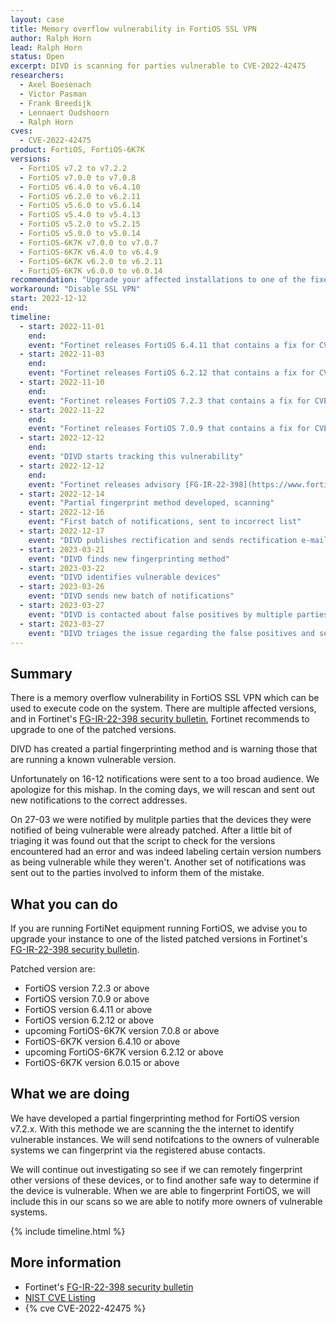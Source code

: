 ```yaml
---
layout: case
title: Memory overflow vulnerability in FortiOS SSL VPN
author: Ralph Horn
lead: Ralph Horn
status: Open
excerpt: DIVD is scanning for parties vulnerable to CVE-2022-42475
researchers:
  - Axel Boesenach
  - Victor Pasman
  - Frank Breedijk
  - Lennaert Oudshoorn
  - Ralph Horn
cves:
  - CVE-2022-42475
product: FortiOS, FortiOS-6K7K
versions:
  - FortiOS v7.2 to v7.2.2
  - FortiOS v7.0.0 to v7.0.8
  - FortiOS v6.4.0 to v6.4.10
  - FortiOS v6.2.0 to v6.2.11
  - FortiOS v5.6.0 to v5.6.14
  - FortiOS v5.4.0 to v5.4.13
  - FortiOS v5.2.0 to v5.2.15
  - FortiOS v5.0.0 to v5.0.14
  - FortiOS-6K7K v7.0.0 to v7.0.7
  - FortiOS-6K7K v6.4.0 to v6.4.9
  - FortiOS-6K7K v6.2.0 to v6.2.11
  - FortiOS-6K7K v6.0.0 to v6.0.14
recommendation: "Upgrade your affected installations to one of the fixed versions listed by Fortinet in their Security Advisory."
workaround: "Disable SSL VPN"
start: 2022-12-12
end:
timeline:
  - start: 2022-11-01
    end:
    event: "Fortinet releases FortiOS 6.4.11 that contains a fix for CVE-2022-42475"
  - start: 2022-11-03
    end:
    event: "Fortinet releases FortiOS 6.2.12 that contains a fix for CVE-2022-42475"
  - start: 2022-11-10
    end:
    event: "Fortinet releases FortiOS 7.2.3 that contains a fix for CVE-2022-42475"
  - start: 2022-11-22
    end:
    event: "Fortinet releases FortiOS 7.0.9 that contains a fix for CVE-2022-42475"
  - start: 2022-12-12
    end:
    event: "DIVD starts tracking this vulnerability"
  - start: 2022-12-12
    end:
    event: "Fortinet releases advisory [FG-IR-22-398](https://www.fortiguard.com/psirt/FG-IR-22-398)"
  - start: 2022-12-14
    event: "Partial fingerprint method developed, scanning"
  - start: 2022-12-16
    event: "First batch of notifications, sent to incorrect list"
  - start: 2022-12-17
    event: "DIVD publishes rectification and sends rectification e-mails"
  - start: 2023-03-21
    event: "DIVD finds new fingerprinting method"
  - start: 2023-03-22
    event: "DIVD identifies vulnerable devices"
  - start: 2023-03-26
    event: "DIVD sends new batch of notifications"
  - start: 2023-03-27
    event: "DIVD is contacted about false positives by multiple parties"
  - start: 2023-03-27
    event: "DIVD triages the issue regarding the false positives and sends rectification e-mails"
---
```


## Summary

There is a memory overflow vulnerability in FortiOS SSL VPN which can be used to execute code on the system. There are multiple affected versions, and in Fortinet's [FG-IR-22-398 security bulletin](https://www.fortiguard.com/psirt/FG-IR-22-398), Fortinet recommends to upgrade to one of the patched versions.

DIVD has created a partial fingerprinting method and is warning those that are running a known vulnerable version.

Unfortunately on 16-12 notifications were sent to a too broad audience. We apologize for this mishap. In the coming days, we will rescan and sent out new notifications to the correct addresses.

On 27-03 we were notified by mulitple parties that the devices they were notified of being vulnerable were already patched. After a little bit of triaging it was found out that the script to check for the versions encountered had an error and was indeed labeling certain version numbers as being vulnerable while they weren't. Another set of notifications was sent out to the parties involved to inform them of the mistake.

## What you can do

If you are running FortiNet equipment running FortiOS, we advise you to upgrade your instance to one of the listed patched versions in Fortinet's [FG-IR-22-398 security bulletin](https://www.fortiguard.com/psirt/FG-IR-22-398).

Patched version are:

- FortiOS version 7.2.3 or above
- FortiOS version 7.0.9 or above
- FortiOS version 6.4.11 or above
- FortiOS version 6.2.12 or above
- upcoming FortiOS-6K7K version 7.0.8 or above
- FortiOS-6K7K version 6.4.10 or above
- upcoming FortiOS-6K7K version 6.2.12 or above
- FortiOS-6K7K version 6.0.15 or above

## What we are doing

We have developed a partial fingerprinting method for FortiOS version v7.2.x. With this methode we are scanning the the internet to identify vulnerable instances. We will send notifcations to the owners of vulnerable systems we can fingerprint via the registered abuse contacts.

We will continue out investigating so see if we can remotely fingerprint other versions of these devices, or to find another safe way to determine if the device is vulnerable. When we are able to fingerprint FortiOS, we will include this in our scans so we are able to notify more owners of vulnerable systems.

{% include timeline.html %}

## More information

- Fortinet's [FG-IR-22-398 security bulletin](https://www.fortiguard.com/psirt/FG-IR-22-398)
- [NIST CVE Listing](https://nvd.nist.gov/vuln/detail/CVE-2022-$NUMBER)
- {% cve CVE-2022-42475 %}
